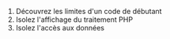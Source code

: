 1. Découvrez les limites d'un code de débutant
2. Isolez l'affichage du traitement PHP
3. Isolez l'accès aux données